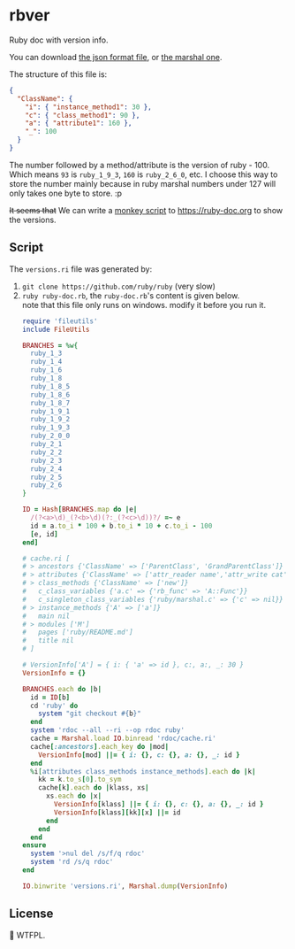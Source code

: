 # rbver

Ruby doc with version info.

You can download [the json format file](versions.json),
or [the marshal one](versions.ri).

The structure of this file is:

```json
{
  "ClassName": {
    "i": { "instance_method1": 30 },
    "c": { "class_method1": 90 },
    "a": { "attribute1": 160 },
    "_": 100
  }
}
```

The number followed by a method/attribute is the version of ruby - 100.
Which means `93` is `ruby_1_9_3`, `160` is `ruby_2_6_0`, etc.
I choose this way to store the number mainly because in ruby marshal numbers
under 127 will only takes one byte to store. :p

~~It seems that~~ We can write a [monkey script](rbver.user.js) to https://ruby-doc.org to show
the versions.

## Script

The `versions.ri` file was generated by:

1. `git clone https://github.com/ruby/ruby` (very slow)
2. `ruby ruby-doc.rb`, the `ruby-doc.rb`'s content is given below.  
   note that this file only runs on windows. modify it before you run it.
   ```ruby
   require 'fileutils'
   include FileUtils

   BRANCHES = %w{
     ruby_1_3
     ruby_1_4
     ruby_1_6
     ruby_1_8
     ruby_1_8_5
     ruby_1_8_6
     ruby_1_8_7
     ruby_1_9_1
     ruby_1_9_2
     ruby_1_9_3
     ruby_2_0_0
     ruby_2_1
     ruby_2_2
     ruby_2_3
     ruby_2_4
     ruby_2_5
     ruby_2_6
   }

   ID = Hash[BRANCHES.map do |e|
     /(?<a>\d)_(?<b>\d)(?:_(?<c>\d))?/ =~ e
     id = a.to_i * 100 + b.to_i * 10 + c.to_i - 100
     [e, id]
   end]

   # cache.ri [
   # > ancestors {'ClassName' => ['ParentClass', 'GrandParentClass']}
   # > attributes {'ClassName' => ['attr_reader name','attr_write cat']}
   # > class_methods {'ClassName' => ['new']}
   #   c_class_variables {'a.c' => {'rb_func' => 'A::Func'}}
   #   c_singleton_class_variables {'ruby/marshal.c' => {'c' => nil}}
   # > instance_methods {'A' => ['a']}
   #   main nil
   # > modules ['M']
   #   pages ['ruby/README.md']
   #   title nil
   # ]

   # VersionInfo['A'] = { i: { 'a' => id }, c:, a:, _: 30 }
   VersionInfo = {}

   BRANCHES.each do |b|
     id = ID[b]
     cd 'ruby' do
       system "git checkout #{b}"
     end
     system 'rdoc --all --ri --op rdoc ruby'
     cache = Marshal.load IO.binread 'rdoc/cache.ri'
     cache[:ancestors].each_key do |mod|
       VersionInfo[mod] ||= { i: {}, c: {}, a: {}, _: id }
     end
     %i[attributes class_methods instance_methods].each do |k|
       kk = k.to_s[0].to_sym
       cache[k].each do |klass, xs|
         xs.each do |x|
           VersionInfo[klass] ||= { i: {}, c: {}, a: {}, _: id }
           VersionInfo[klass][kk][x] ||= id
         end
       end
     end
   ensure
     system '>nul del /s/f/q rdoc'
     system 'rd /s/q rdoc'
   end

   IO.binwrite 'versions.ri', Marshal.dump(VersionInfo)
   ```

## License

:shit: WTFPL.
